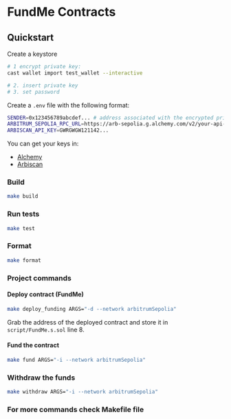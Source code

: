 # FundMe Contracts

## Quickstart

Create a keystore

```bash
# 1 encrypt private key:
cast wallet import test_wallet --interactive

# 2. insert private key
# 3. set password
```

Create a `.env` file with the following format:

```bash
SENDER=0x123456789abcdef... # address associated with the encrypted private key in keystore
ARBITRUM_SEPOLIA_RPC_URL=https://arb-sepolia.g.alchemy.com/v2/your-api-key
ARBISCAN_API_KEY=GWRGWGW121142...
```

You can get your keys in:

- [Alchemy](https://www.alchemy.com/)
- [Arbiscan](https://arbiscan.io/)

### Build

```bash
make build
```

### Run tests

```bash
make test
```

### Format

```bash
make format
```

### Project commands

#### Deploy contract (FundMe)

```bash
make deploy_funding ARGS="-d --network arbitrumSepolia"
```

Grab the address of the deployed contract and store it in `script/FundMe.s.sol` line 8.

#### Fund the contract

```bash
make fund ARGS="-i --network arbitrumSepolia"
```

### Withdraw the funds

```bash
make withdraw ARGS="-i --network arbitrumSepolia"
```

### For more commands check Makefile file

